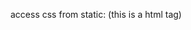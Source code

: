 access css from static: (this is a html tag)
<link rel = "stylesheet" type="text/css" href="{{ url_for('static', filename='style.css') }}">